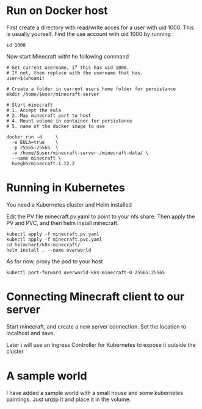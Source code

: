 # Run on Docker host

First create a directory with read/write acces for a user with uid 1000.
This is usually yourself. Find the use account with uid 1000 by running :

```
id 1000
```

Now start Minecraft witht he following command
```
# Get current username, if this has uid 1000.
# If not, then replace with the username that has.
user=$(whoami)

# Create a folder in current users home folder for persistance
mkdir /home/$user/minecraft-server

# Start minecraft
# 1. Accept the eula
# 2. Map minecraft port to host
# 4. Mount volume in container for persistance
# 5. name of the docker image to use

docker run -d     \
  -e EULA=true    \
  -p 25565:25565  \
  -v /home/$user/minecraft-server:/minecraft-data/ \
  --name minecraft \
  hoeghh/minecraft:1.12.2
```

# Running in Kubernetes
You need a Kubernetes cluster and Helm installed

Edit the PV file minecraft.pv.yaml to point to your nfs share.
Then apply the PV and PVC, and then helm install minecraft.

```
kubectl apply -f minecraft.pv.yaml
kubectl apply -f minecraft.pvc.yaml
cd helmchart/k8s-minecraft/
helm install . --name overworld
```

As for now, proxy the pod to your host
```
kubectl port-forward overworld-k8s-minecraft-0 25565:25565 
```

# Connecting Minecraft client to our server
Start minecraft, and create a new server connection. Set the location to localhost and save. 

Later i will use an Ingress Controller for Kubernetes to expose it outside the cluster

# A sample world
I have added a sample world with a small house and some kubernetes paintings. Just unzip it and place it in the volume.
